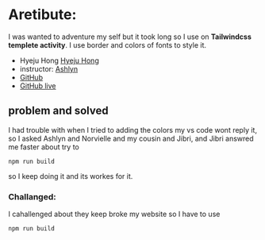 # Aretibute:

I was wanted to adventure my self but it took long so I use on **Tailwindcss templete activity**.
I use border and colors of fonts to style it.

- Hyeju Hong [Hyeju Hong](https://github.com/Hyeju1996)
- instructor: [Ashlyn](https://github.com/lilyx13)
- [GitHub](https://github.com/Hyeju1996/cpnt201-a3)
- [GitHub live](https://hyeju1996.github.io/cpnt201-a3/)

## problem and solved

I had trouble with when I tried to adding the colors my vs code wont reply it, so I asked Ashlyn and Norvielle and my cousin and Jibri,
and Jibri answred me faster about try to 

```
npm run build
```
so I keep doing it and its workes for it. 

### Challanged:

I cahallenged about they keep broke my website so I have to use 

```
npm run build
```

